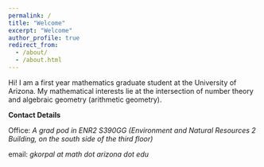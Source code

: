 ```yaml
---
permalink: /
title: "Welcome"
excerpt: "Welcome"
author_profile: true
redirect_from: 
  - /about/
  - /about.html
---
```


Hi! I am a first year mathematics graduate student at the University of Arizona. My mathematical interests lie at the intersection of number theory and algebraic geometry (arithmetic geometry). 

**Contact Details**

Office: *A grad pod in ENR2 S390GG (Environment and Natural Resources 2 Building, on the south side of the third floor)*

email: *gkorpal at math dot arizona dot edu*
